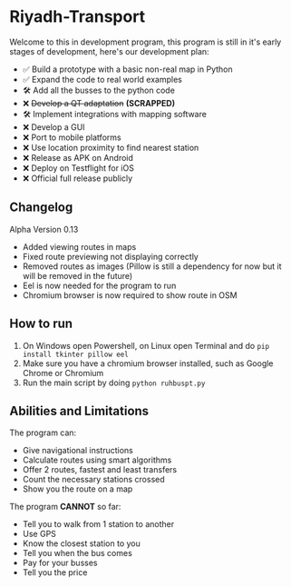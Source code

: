 
# Riyadh-Transport
Welcome to this in development program, this program is still in it's early stages of development, here's our development plan:

 - ✅ Build a prototype with a basic non-real map in Python
 - ✅ Expand the code to real world examples
 - 🛠️ Add all the busses to the python code
 - ❌ ~~Develop a QT adaptation~~ **(SCRAPPED)**
 - 🛠️ Implement integrations with mapping software
 - ❌ Develop a GUI
 - ❌ Port to mobile platforms
 - ❌ Use location proximity to find nearest station
 - ❌ Release as APK on Android
 - ❌ Deploy on Testflight for iOS
 - ❌ Official full release publicly

## Changelog
Alpha Version 0.13
 - Added viewing routes in maps
 - Fixed route previewing not displaying correctly
 - Removed routes as images (Pillow is still a dependency for now but it will be removed in the future)
 - Eel is now needed for the program to run
 - Chromium browser is now required to show route in OSM

## How to run
1. On Windows open Powershell, on Linux open Terminal and do `pip install tkinter pillow eel`
2. Make sure you have a chromium browser installed, such as Google Chrome or Chromium
3. Run the main script by doing `python ruhbuspt.py`

## Abilities and Limitations
The program can:
 - Give navigational instructions
 - Calculate routes using smart algorithms
 - Offer 2 routes, fastest and least transfers
 - Count the necessary stations crossed
 - Show you the route on a map


The program **CANNOT** so far:
 - Tell you to walk from 1 station to another
 - Use GPS
 - Know the closest station to you
 - Tell you when the bus comes
 - Pay for your busses
 - Tell you the price
